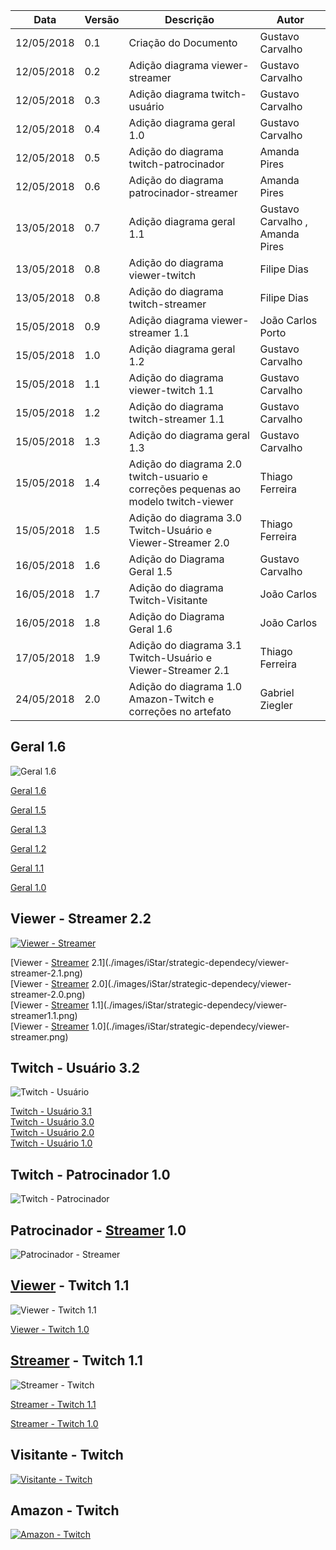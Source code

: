 |Data|Versão|Descrição|Autor|
|----|------|---------|-----|
|12/05/2018|0.1|Criação do Documento|Gustavo Carvalho|
|12/05/2018|0.2|Adição diagrama viewer-streamer|Gustavo Carvalho|
|12/05/2018|0.3|Adição diagrama twitch-usuário|Gustavo Carvalho|
|12/05/2018|0.4|Adição diagrama geral 1.0 |Gustavo Carvalho|
|12/05/2018|0.5|Adição do diagrama twitch-patrocinador |Amanda Pires|
|12/05/2018|0.6|Adição do diagrama patrocinador-streamer |Amanda Pires|
|13/05/2018|0.7|Adição diagrama geral 1.1 |Gustavo Carvalho , Amanda Pires|
|13/05/2018|0.8|Adição do diagrama viewer-twitch |Filipe Dias|
|13/05/2018|0.8|Adição do diagrama twitch-streamer |Filipe Dias|
|15/05/2018|0.9|Adição diagrama viewer-streamer 1.1 |João Carlos Porto|
|15/05/2018|1.0|Adição diagrama geral 1.2 |Gustavo Carvalho|
|15/05/2018|1.1|Adição do diagrama viewer-twitch 1.1 |Gustavo Carvalho|
|15/05/2018|1.2|Adição do diagrama twitch-streamer 1.1 |Gustavo Carvalho|
|15/05/2018|1.3|Adição do diagrama geral 1.3 |Gustavo Carvalho|
|15/05/2018|1.4|Adição do diagrama 2.0 twitch-usuario e correções pequenas ao modelo twitch-viewer |Thiago Ferreira|
|15/05/2018|1.5|Adição do diagrama 3.0 Twitch-Usuário e Viewer-Streamer 2.0|Thiago Ferreira|
|16/05/2018|1.6|Adição do Diagrama Geral 1.5|Gustavo Carvalho|
|16/05/2018|1.7|Adição do diagrama Twitch-Visitante|João Carlos|
|16/05/2018|1.8|Adição do Diagrama Geral 1.6|João Carlos|
|17/05/2018|1.9|Adição do diagrama 3.1 Twitch-Usuário e Viewer-Streamer 2.1|Thiago Ferreira|
|24/05/2018|2.0|Adição do diagrama 1.0 Amazon-Twitch e correções no artefato|Gabriel Ziegler|

## Geral 1.6

![Geral 1.6](./images/iStar/strategic-dependecy/geral-1-6.png)

[Geral 1.6](./images/iStar/strategic-dependecy/geral-1-6.png)

[Geral 1.5](./images/iStar/strategic-dependecy/geral-1-5.png)

[Geral 1.3](./images/iStar/strategic-dependecy/geral-1-3.png)

[Geral 1.2](./images/iStar/strategic-dependecy/geral-1-2.png)

[Geral 1.1](./images/iStar/strategic-dependecy/geral-1-1.png)

[Geral 1.0](./images/iStar/strategic-dependecy/geral-1-0.png)

## Viewer - Streamer 2.2

[![Viewer - Streamer](./images/iStar/strategic-dependecy/viewer-streamer2.2.png)](./images/iStar/strategic-dependecy/viewer-streamer2.2.png)

[Viewer - [Streamer](Streamer) 2.1](./images/iStar/strategic-dependecy/viewer-streamer-2.1.png)<br>
[Viewer - [Streamer](Streamer) 2.0](./images/iStar/strategic-dependecy/viewer-streamer-2.0.png)<br>
[Viewer - [Streamer](Streamer) 1.1](./images/iStar/strategic-dependecy/viewer-streamer1.1.png)<br>
[Viewer - [Streamer](Streamer) 1.0](./images/iStar/strategic-dependecy/viewer-streamer.png)<br>

## Twitch - Usuário 3.2

![Twitch - Usuário](./images/iStar/strategic-dependecy/twitch-usuario3.2.png)

[Twitch - Usuário 3.1](./images/iStar/strategic-dependecy/twitch-usuario-3.1.png)<br>
[Twitch - Usuário 3.0](./images/iStar/strategic-dependecy/twitch-usuario-3.0.png)<br>
[Twitch - Usuário 2.0](./images/iStar/strategic-dependecy/twitch-usuario-2.0.png)<br>
[Twitch - Usuário 1.0](./images/iStar/strategic-dependecy/twitch-usuario.png)<br>

## Twitch - Patrocinador 1.0

![Twitch - Patrocinador](./images/iStar/strategic-dependecy/twitch-patrocinador.png)

## Patrocinador - [Streamer](Streamer) 1.0

![Patrocinador - Streamer](./images/iStar/strategic-dependecy/patrocinador-streamer.png)

## [Viewer](Viewer) - Twitch 1.1

![Viewer - Twitch 1.1](./images/iStar/strategic-dependecy/viewer-twitch-1-1.png)

[Viewer - Twitch 1.0](./images/iStar/strategic-dependecy/viewer-twitch.png)

## [Streamer](Streamer) - Twitch 1.1

![Streamer - Twitch](./images/iStar/strategic-dependecy/twitch-streamer-1-1.png)

[Streamer - Twitch 1.1](./images/iStar/strategic-dependecy/twitch-streamer-1-1.png)

[Streamer - Twitch 1.0](./images/iStar/strategic-dependecy/twitch-streamer.png)

## Visitante - Twitch

[![Visitante - Twitch](./images/iStar/strategic-dependecy/Twtitch-visitante.png)](./images/iStar/strategic-dependecy/Twtitch-visitante.png)

## Amazon - Twitch 

[![Amazon - Twitch](./images/iStar/strategic-dependecy/amazon-twitch-1.0.png)](./images/iStar/strategic-dependecy/amazon-twitch-1.0.png)


